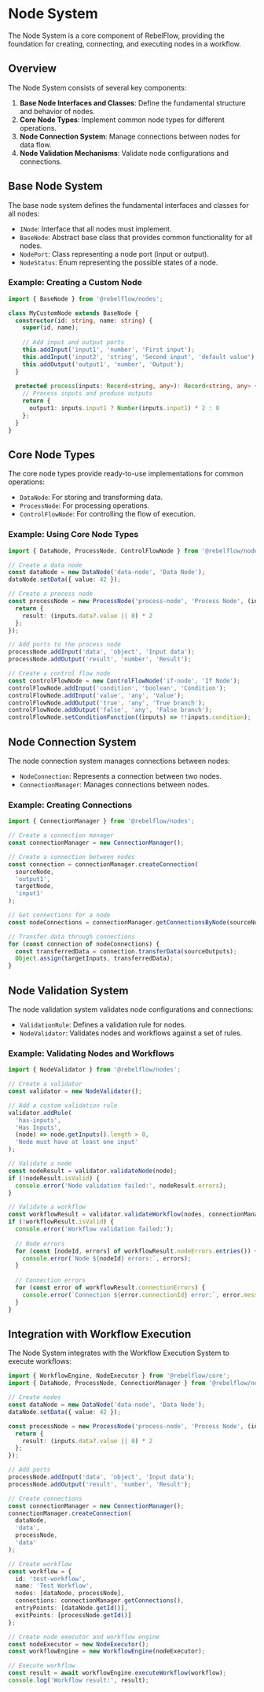 # Node System

The Node System is a core component of RebelFlow, providing the foundation for creating, connecting, and executing nodes in a workflow.

## Overview

The Node System consists of several key components:

1. **Base Node Interfaces and Classes**: Define the fundamental structure and behavior of nodes.
2. **Core Node Types**: Implement common node types for different operations.
3. **Node Connection System**: Manage connections between nodes for data flow.
4. **Node Validation Mechanisms**: Validate node configurations and connections.

## Base Node System

The base node system defines the fundamental interfaces and classes for all nodes:

- `INode`: Interface that all nodes must implement.
- `BaseNode`: Abstract base class that provides common functionality for all nodes.
- `NodePort`: Class representing a node port (input or output).
- `NodeStatus`: Enum representing the possible states of a node.

### Example: Creating a Custom Node

```typescript
import { BaseNode } from '@rebelflow/nodes';

class MyCustomNode extends BaseNode {
  constructor(id: string, name: string) {
    super(id, name);
    
    // Add input and output ports
    this.addInput('input1', 'number', 'First input');
    this.addInput('input2', 'string', 'Second input', 'default value');
    this.addOutput('output1', 'number', 'Output');
  }
  
  protected process(inputs: Record<string, any>): Record<string, any> {
    // Process inputs and produce outputs
    return {
      output1: inputs.input1 ? Number(inputs.input1) * 2 : 0
    };
  }
}
```

## Core Node Types

The core node types provide ready-to-use implementations for common operations:

- `DataNode`: For storing and transforming data.
- `ProcessNode`: For processing operations.
- `ControlFlowNode`: For controlling the flow of execution.

### Example: Using Core Node Types

```typescript
import { DataNode, ProcessNode, ControlFlowNode } from '@rebelflow/nodes';

// Create a data node
const dataNode = new DataNode('data-node', 'Data Node');
dataNode.setData({ value: 42 });

// Create a process node
const processNode = new ProcessNode('process-node', 'Process Node', (inputs) => {
  return {
    result: (inputs.data?.value || 0) * 2
  };
});

// Add ports to the process node
processNode.addInput('data', 'object', 'Input data');
processNode.addOutput('result', 'number', 'Result');

// Create a control flow node
const controlFlowNode = new ControlFlowNode('if-node', 'If Node');
controlFlowNode.addInput('condition', 'boolean', 'Condition');
controlFlowNode.addInput('value', 'any', 'Value');
controlFlowNode.addOutput('true', 'any', 'True branch');
controlFlowNode.addOutput('false', 'any', 'False branch');
controlFlowNode.setConditionFunction((inputs) => !!inputs.condition);
```

## Node Connection System

The node connection system manages connections between nodes:

- `NodeConnection`: Represents a connection between two nodes.
- `ConnectionManager`: Manages connections between nodes.

### Example: Creating Connections

```typescript
import { ConnectionManager } from '@rebelflow/nodes';

// Create a connection manager
const connectionManager = new ConnectionManager();

// Create a connection between nodes
const connection = connectionManager.createConnection(
  sourceNode,
  'output1',
  targetNode,
  'input1'
);

// Get connections for a node
const nodeConnections = connectionManager.getConnectionsByNode(sourceNode);

// Transfer data through connections
for (const connection of nodeConnections) {
  const transferredData = connection.transferData(sourceOutputs);
  Object.assign(targetInputs, transferredData);
}
```

## Node Validation System

The node validation system validates node configurations and connections:

- `ValidationRule`: Defines a validation rule for nodes.
- `NodeValidator`: Validates nodes and workflows against a set of rules.

### Example: Validating Nodes and Workflows

```typescript
import { NodeValidator } from '@rebelflow/nodes';

// Create a validator
const validator = new NodeValidator();

// Add a custom validation rule
validator.addRule(
  'has-inputs',
  'Has Inputs',
  (node) => node.getInputs().length > 0,
  'Node must have at least one input'
);

// Validate a node
const nodeResult = validator.validateNode(node);
if (!nodeResult.isValid) {
  console.error('Node validation failed:', nodeResult.errors);
}

// Validate a workflow
const workflowResult = validator.validateWorkflow(nodes, connectionManager);
if (!workflowResult.isValid) {
  console.error('Workflow validation failed:');
  
  // Node errors
  for (const [nodeId, errors] of workflowResult.nodeErrors.entries()) {
    console.error(`Node ${nodeId} errors:`, errors);
  }
  
  // Connection errors
  for (const error of workflowResult.connectionErrors) {
    console.error(`Connection ${error.connectionId} error:`, error.message);
  }
}
```

## Integration with Workflow Execution

The Node System integrates with the Workflow Execution System to execute workflows:

```typescript
import { WorkflowEngine, NodeExecutor } from '@rebelflow/core';
import { DataNode, ProcessNode, ConnectionManager } from '@rebelflow/nodes';

// Create nodes
const dataNode = new DataNode('data-node', 'Data Node');
dataNode.setData({ value: 42 });

const processNode = new ProcessNode('process-node', 'Process Node', (inputs) => {
  return {
    result: (inputs.data?.value || 0) * 2
  };
});

// Add ports
processNode.addInput('data', 'object', 'Input data');
processNode.addOutput('result', 'number', 'Result');

// Create connections
const connectionManager = new ConnectionManager();
connectionManager.createConnection(
  dataNode,
  'data',
  processNode,
  'data'
);

// Create workflow
const workflow = {
  id: 'test-workflow',
  name: 'Test Workflow',
  nodes: [dataNode, processNode],
  connections: connectionManager.getConnections(),
  entryPoints: [dataNode.getId()],
  exitPoints: [processNode.getId()]
};

// Create node executor and workflow engine
const nodeExecutor = new NodeExecutor();
const workflowEngine = new WorkflowEngine(nodeExecutor);

// Execute workflow
const result = await workflowEngine.executeWorkflow(workflow);
console.log('Workflow result:', result);
